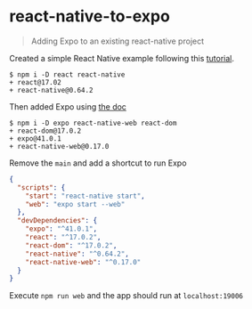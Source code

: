 # react-native-to-expo
> Adding Expo to an existing react-native project

Created a simple React Native example following this [tutorial](https://reactnative.dev/docs/tutorial).

```
$ npm i -D react react-native
+ react@17.02
+ react-native@0.64.2
```

Then added Expo using [the doc](https://docs.expo.io/guides/running-in-the-browser/)

```
$ npm i -D expo react-native-web react-dom
+ react-dom@17.0.2
+ expo@41.0.1
+ react-native-web@0.17.0
```

Remove the `main` and add a shortcut to run Expo

```json
{
  "scripts": {
    "start": "react-native start",
    "web": "expo start --web"
  },
  "devDependencies": {
    "expo": "^41.0.1",
    "react": "^17.0.2",
    "react-dom": "^17.0.2",
    "react-native": "^0.64.2",
    "react-native-web": "^0.17.0"
  }
}
```

Execute `npm run web` and the app should run at `localhost:19006`
